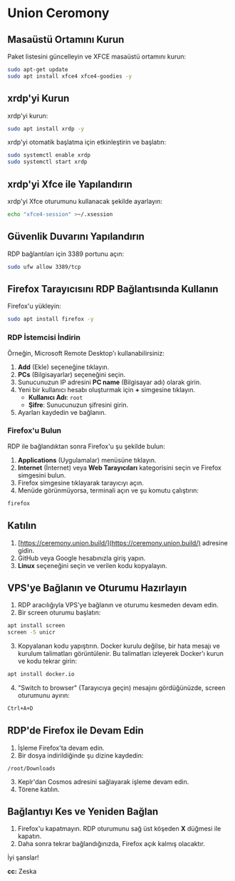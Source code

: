 

# Union Ceromony

## Masaüstü Ortamını Kurun
Paket listesini güncelleyin ve XFCE masaüstü ortamını kurun:

```bash
sudo apt-get update
sudo apt install xfce4 xfce4-goodies -y
```

## xrdp'yi Kurun
xrdp'yi kurun:

```bash
sudo apt install xrdp -y
```

xrdp'yi otomatik başlatma için etkinleştirin ve başlatın:

```bash
sudo systemctl enable xrdp
sudo systemctl start xrdp
```

## xrdp'yi Xfce ile Yapılandırın
xrdp'yi Xfce oturumunu kullanacak şekilde ayarlayın:

```bash
echo "xfce4-session" >~/.xsession
```

## Güvenlik Duvarını Yapılandırın
RDP bağlantıları için 3389 portunu açın:

```bash
sudo ufw allow 3389/tcp
```

## Firefox Tarayıcısını RDP Bağlantısında Kullanın
Firefox'u yükleyin:

```bash
sudo apt install firefox -y
```

### RDP İstemcisi İndirin
Örneğin, Microsoft Remote Desktop'ı kullanabilirsiniz:

1. **Add** (Ekle) seçeneğine tıklayın.
2. **PCs** (Bilgisayarlar) seçeneğini seçin.
3. Sunucunuzun IP adresini **PC name** (Bilgisayar adı) olarak girin.
4. Yeni bir kullanıcı hesabı oluşturmak için **+** simgesine tıklayın.  
   - **Kullanıcı Adı**: `root`  
   - **Şifre**: Sunucunuzun şifresini girin.
5. Ayarları kaydedin ve bağlanın.

### Firefox'u Bulun
RDP ile bağlandıktan sonra Firefox'u şu şekilde bulun:

1. **Applications** (Uygulamalar) menüsüne tıklayın.
2. **Internet** (İnternet) veya **Web Tarayıcıları** kategorisini seçin ve Firefox simgesini bulun.
3. Firefox simgesine tıklayarak tarayıcıyı açın.
4. Menüde görünmüyorsa, terminali açın ve şu komutu çalıştırın:

```bash
firefox
```

## Katılın
1. [https://ceremony.union.build/](https://ceremony.union.build/) adresine gidin.
2. GitHub veya Google hesabınızla giriş yapın.
3. **Linux** seçeneğini seçin ve verilen kodu kopyalayın.

## VPS'ye Bağlanın ve Oturumu Hazırlayın
1. RDP aracılığıyla VPS'ye bağlanın ve oturumu kesmeden devam edin.
2. Bir screen oturumu başlatın:

```bash
apt install screen
screen -S unicr
```

3. Kopyalanan kodu yapıştırın. Docker kurulu değilse, bir hata mesajı ve kurulum talimatları görüntülenir. Bu talimatları izleyerek Docker'ı kurun ve kodu tekrar girin:
```bash
apt install docker.io
```
4. "Switch to browser" (Tarayıcıya geçin) mesajını gördüğünüzde, screen oturumunu ayırın:

```bash
Ctrl+A+D
```

## RDP'de Firefox ile Devam Edin
1. İşleme Firefox'ta devam edin.
2. Bir dosya indirildiğinde şu dizine kaydedin:

```plaintext
/root/Downloads
```

3. Keplr'dan Cosmos adresini sağlayarak işleme devam edin.
4. Törene katılın.

## Bağlantıyı Kes ve Yeniden Bağlan
1. Firefox'u kapatmayın. RDP oturumunu sağ üst köşeden **X** düğmesi ile kapatın.
2. Daha sonra tekrar bağlandığınızda, Firefox açık kalmış olacaktır.

İyi şanslar!

**cc:** Zeska
